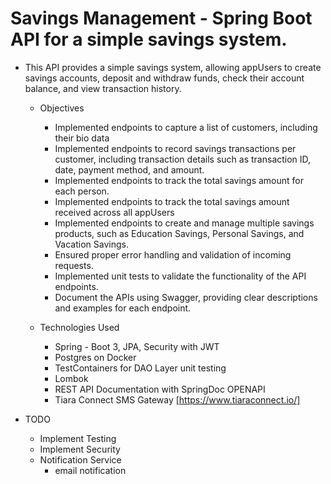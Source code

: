 #  Savings Management - Spring Boot API for a simple savings system.
   +  This API provides a simple savings system, allowing appUsers to create savings accounts, deposit and withdraw funds, check their account balance, and view transaction history.
       +   Objectives
           +  Implemented endpoints to capture a list of customers, including their bio data
           +  Implemented endpoints to record savings transactions per customer, including transaction details such as transaction ID, date, payment method, and amount.
           +  Implemented endpoints to track the total savings amount for each person.
           +  Implemented endpoints to track the total savings amount received across all appUsers
           +  Implemented endpoints to create and manage multiple savings products, such as Education Savings, Personal Savings, and Vacation Savings.
           +  Ensured proper error handling and validation of incoming requests.
           +  Implemented unit tests to validate the functionality of the API endpoints.
           +  Document the APIs using Swagger, providing clear descriptions and examples for each endpoint.

       +   Technologies Used
           +  Spring - Boot 3, JPA, Security with JWT
           +  Postgres on Docker
           +  TestContainers for DAO Layer unit testing
           +  Lombok
           +  REST API Documentation with SpringDoc OPENAPI
           +  Tiara Connect SMS Gateway [https://www.tiaraconnect.io/]
           
  +    TODO
       +  Implement Testing
       +  Implement Security
       +  Notification Service
          +  email notification